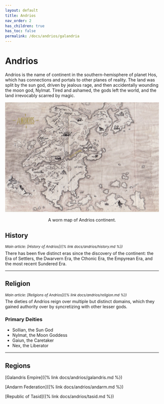 ```yaml
---
layout: default
title: Andrios
nav_order: 2
has_children: true
has_toc: false
permalink: /docs/andrios/galandria
---
```


# Andrios

Andrios is the name of continent in the southern-hemisphere of planet Hos, which has connections and portals to other planes of reality. The land was split by the sun god, driven by jealous rage, and then accidentally wounding the moon god, Nylmat. Tired and ashamed, the gods left the world, and the land irrevocably scarred by magic.

![](../../assets/images-andrios/map-andrios.jpg)
<p style="text-align: center;">A worn map of Andrios continent.</p>




## History
<sup> _Main article: [History of Andrios]({% link docs/andrios/history.md %})_ </sup><br>
There has been five distinct eras since the discovery of the continent: the Era of Settlers, the Dwarvern Era, the Cthonic Era, the Empyrean Era, and the most recent Sundered Era.

---
## Religion
<sup> _Main article: [Religions of Andrios]({% link docs/andrios/religion.md %})_ </sup><br>
The dieties of Andrios reign over multiple but distinct domains, which they gained authority over by syncretizing with other lesser gods.

### Primary Deities
- Sollian, the Sun God
- Nylmat, the Moon Goddess
- Gaiun, the Caretaker
- Nex, the Liberator

---
## Regions
[Galandris Empire]({% link docs/andrios/galandris.md %})

[Andarm Federation]({% link docs/andrios/andarm.md %})

[Republic of Tasid]({% link docs/andrios/tasid.md %})
